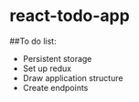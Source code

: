 # react-todo-app

##To do list:
- Persistent storage
- Set up redux
- Draw application structure
- Create endpoints
